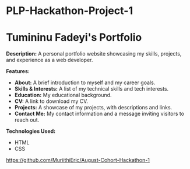 # PLP-Hackathon-Project-1

# Tumininu Fadeyi's Portfolio

**Description:**
A personal portfolio website showcasing my skills, projects, and experience as a web developer.

**Features:**
* **About:** A brief introduction to myself and my career goals.
* **Skills & Interests:** A list of my technical skills and tech interests.
* **Education:** My educational background.
* **CV:** A link to download my CV.
* **Projects:** A showcase of my projects, with descriptions and links.
* **Contact Me:** My contact information and a message inviting visitors to reach out.

**Technologies Used:**
* HTML
* CSS

https://github.com/MuriithiEric/August-Cohort-Hackathon-1
